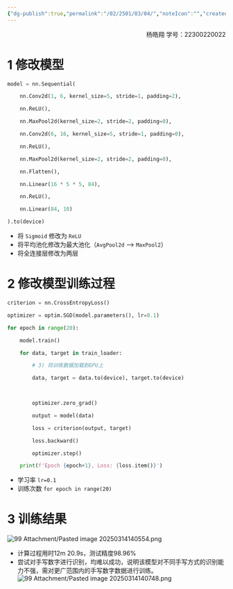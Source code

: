 ```yaml
---
{"dg-publish":true,"permalink":"/02/2501/03/04/","noteIcon":"","created":"2025-03-13T21:09","updated":"2025-07-01T13:38"}
---
```


<p align="right">杨皓翔
学号：22300220022</p>

# 1 修改模型
```python
model = nn.Sequential(

    nn.Conv2d(1, 6, kernel_size=5, stride=1, padding=2),

    nn.ReLU(),

    nn.MaxPool2d(kernel_size=2, stride=2, padding=0),

    nn.Conv2d(6, 16, kernel_size=5, stride=1, padding=0),

    nn.ReLU(),

    nn.MaxPool2d(kernel_size=2, stride=2, padding=0),

    nn.Flatten(),

    nn.Linear(16 * 5 * 5, 84),

    nn.ReLU(),

    nn.Linear(84, 10)

).to(device)  
```
- 将 `Sigmoid` 修改为 `ReLU`
- 将平均池化修改为最大池化（`AvgPool2d` --> `MaxPool2`）
- 将全连接层修改为两层
# 2 修改模型训练过程
```python
criterion = nn.CrossEntropyLoss()

optimizer = optim.SGD(model.parameters(), lr=0.1)

for epoch in range(20):

    model.train()

    for data, target in train_loader:

        # 3) 将训练数据加载到GPU上

        data, target = data.to(device), target.to(device)

  

        optimizer.zero_grad()

        output = model(data)

        loss = criterion(output, target)

        loss.backward()

        optimizer.step()

    print(f'Epoch {epoch+1}, Loss: {loss.item()}')
```
- 学习率 `lr=0.1`
- 训练次数 `for epoch in range(20)`
# 3 训练结果
![99 Attachment/Pasted image 20250314140554.png](/img/user/99%20Attachment/Pasted%20image%2020250314140554.png)
- 计算过程用时12m 20.9s，测试精度98.96%
- 尝试对手写数字进行识别，均难以成功，说明该模型对不同手写方式的识别能力不强，需对更广范围内的手写数字数据进行训练。
![99 Attachment/Pasted image 20250314140748.png](/img/user/99%20Attachment/Pasted%20image%2020250314140748.png)